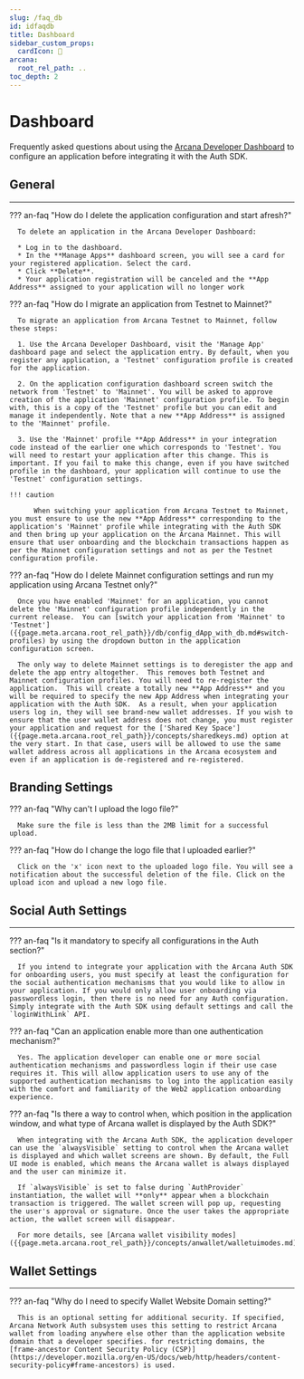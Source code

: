 ```yaml
---
slug: /faq_db
id: idfaqdb
title: Dashboard
sidebar_custom_props:
  cardIcon: 🙋
arcana:
  root_rel_path: ..
toc_depth: 2
---
```


# Dashboard

Frequently asked questions about using the [Arcana Developer Dashboard]({{page.meta.arcana.root_rel_path}}/concepts/dashboard.md) to configure an application before integrating it with the Auth SDK.

## General

---

??? an-faq "How do I delete the application configuration and start afresh?"

      To delete an application in the Arcana Developer Dashboard:

      * Log in to the dashboard.
      * In the **Manage Apps** dashboard screen, you will see a card for your registered application. Select the card.
      * Click **Delete**.
      * Your application registration will be canceled and the **App Address** assigned to your application will no longer work

??? an-faq "How do I migrate an application from Testnet to Mainnet?"

      To migrate an application from Arcana Testnet to Mainnet, follow these steps:

      1. Use the Arcana Developer Dashboard, visit the 'Manage App' dashboard page and select the application entry. By default, when you register any application, a 'Testnet' configuration profile is created for the application.

      2. On the application configuration dashboard screen switch the network from 'Testnet' to 'Mainnet'. You will be asked to approve creation of the application 'Mainnet' configuration profile. To begin with, this is a copy of the 'Testnet' profile but you can edit and manage it independently. Note that a new **App Address** is assigned to the 'Mainnet' profile.

      3. Use the 'Mainnet' profile **App Address** in your integration code instead of the earlier one which corresponds to 'Testnet'. You will need to restart your application after this change. This is important. If you fail to make this change, even if you have switched profile in the dashboard, your application will continue to use the 'Testnet' configuration settings.

    !!! caution

          When switching your application from Arcana Testnet to Mainnet, you must ensure to use the new **App Address** corresponding to the application's 'Mainnet' profile while integrating with the Auth SDK and then bring up your application on the Arcana Mainnet. This will ensure that user onboarding and the blockchain transactions happen as per the Mainnet configuration settings and not as per the Testnet configuration profile. 

??? an-faq "How do I delete Mainnet configuration settings and run my application using Arcana Testnet only?"

      Once you have enabled 'Mainnet' for an application, you cannot delete the 'Mainnet' configuration profile independently in the current release.  You can [switch your application from 'Mainnet' to 'Testnet']({{page.meta.arcana.root_rel_path}}/db/config_dApp_with_db.md#switch-profiles) by using the dropdown button in the application configuration screen. 

      The only way to delete Mainnet settings is to deregister the app and delete the app entry altogether.  This removes both Testnet and Mainnet configuration profiles. You will need to re-register the application.  This will create a totally new **App Address** and you will be required to specify the new App Address when integrating your application with the Auth SDK.  As a result, when your application users log in, they will see brand-new wallet addresses. If you wish to ensure that the user wallet address does not change, you must register your application and request for the ['Shared Key Space']({{page.meta.arcana.root_rel_path}}/concepts/sharedkeys.md) option at the very start. In that case, users will be allowed to use the same wallet address across all applications in the Arcana ecosystem and even if an application is de-registered and re-registered.

## Branding Settings

??? an-faq "Why can't I upload the logo file?"

      Make sure the file is less than the 2MB limit for a successful upload.

??? an-faq "How do I change the logo file that I uploaded earlier?"

      Click on the 'x' icon next to the uploaded logo file. You will see a notification about the successful deletion of the file. Click on the upload icon and upload a new logo file.

## Social Auth Settings

---

??? an-faq "Is it mandatory to specify all configurations in the Auth section?"

      If you intend to integrate your application with the Arcana Auth SDK for onboarding users, you must specify at least the configuration for the social authentication mechanisms that you would like to allow in your application. If you would only allow user onboarding via passwordless login, then there is no need for any Auth configuration. Simply integrate with the Auth SDK using default settings and call the `loginWithLink` API.

??? an-faq "Can an application enable more than one authentication mechanism?"  

      Yes. The application developer can enable one or more social authentication mechanisms and passwordless login if their use case requires it. This will allow application users to use any of the supported authentication mechanisms to log into the application easily with the comfort and familiarity of the Web2 application onboarding experience.

??? an-faq "Is there a way to control when, which position in the application window, and what type of Arcana wallet is displayed by the Auth SDK?"

      When integrating with the Arcana Auth SDK, the application developer can use the `alwaysVisible` setting to control when the Arcana wallet is displayed and which wallet screens are shown. By default, the Full UI mode is enabled, which means the Arcana wallet is always displayed and the user can minimize it.

      If `alwaysVisible` is set to false during `AuthProvider` instantiation, the wallet will **only** appear when a blockchain transaction is triggered. The wallet screen will pop up, requesting the user's approval or signature. Once the user takes the appropriate action, the wallet screen will disappear.

      For more details, see [Arcana wallet visibility modes]({{page.meta.arcana.root_rel_path}}/concepts/anwallet/walletuimodes.md)

## Wallet Settings

---

??? an-faq "Why do I need to specify Wallet Website Domain setting?"

      This is an optional setting for additional security. If specified, Arcana Network Auth subsystem uses this setting to restrict Arcana wallet from loading anywhere else other than the application website domain that a developer specifies. for restricting domains, the [frame-ancestor Content Security Policy (CSP)](https://developer.mozilla.org/en-US/docs/web/http/headers/content-security-policy#frame-ancestors) is used.
